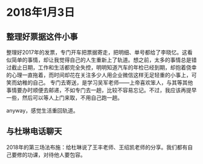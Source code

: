 # 2018年1月3日

## 整理好票据这件小事
整理好2017年的发票，专门开车把票据寄走，把明细、单号都给了李晓忆。这看似简单的事情，却让我觉得自己的人生重新上了轨道。想之前，太多的事情总是错过截止日期，工作和生活都完全失控，明明知道汽车的年检已经到期，却抱着侥幸的心理一直拖着，而时间却花在关注多少人用企业微信这样无足轻重的小事上，可笑而幼稚的自己。
专门去寄送，是学习吴军老师——上帝喜欢笨人，与其等其他事情要办时顺便去邮递，不如专门去一趟，比较不容易忘记。不过，我应该再提早一些，然后可以等人上门来取，不用自己跑一趟。

anyway，感觉生活重回轨道。

## 与杜琳电话聊天
2018年的第三场法布施：给杜琳说了王丰老师、王绍凯老师的分享。我们都有自己要修的功课，对待他人要包容。
